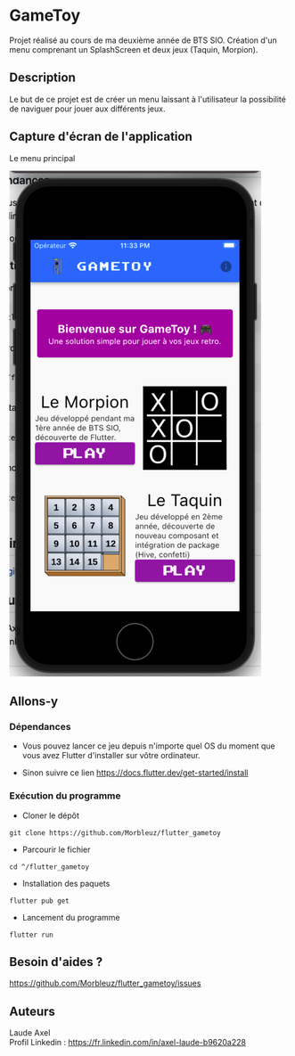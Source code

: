 # GameToy

Projet réalisé au cours de ma deuxième année de BTS SIO. 
Création d'un menu comprenant un SplashScreen et deux jeux (Taquin, Morpion).


## Description

Le but de ce projet est de créer un menu laissant à l'utilisateur la possibilité de naviguer pour jouer aux différents jeux.

## Capture d'écran de l'application 

Le menu principal  
  
![screenshot](/screen.png)

## Allons-y

### Dépendances

* Vous pouvez lancer ce jeu depuis n'importe quel OS du moment que vous avez Flutter d'installer sur vôtre ordinateur. 

* Sinon suivre ce lien https://docs.flutter.dev/get-started/install

### Exécution du programme

* Cloner le dépôt
```
git clone https://github.com/Morbleuz/flutter_gametoy
```
* Parcourir le fichier
```
cd ^/flutter_gametoy
```
* Installation des paquets
```
flutter pub get
```
* Lancement du programme
```
flutter run
```

## Besoin d'aides ?

https://github.com/Morbleuz/flutter_gametoy/issues

## Auteurs

Laude Axel  
Profil Linkedin : https://fr.linkedin.com/in/axel-laude-b9620a228

